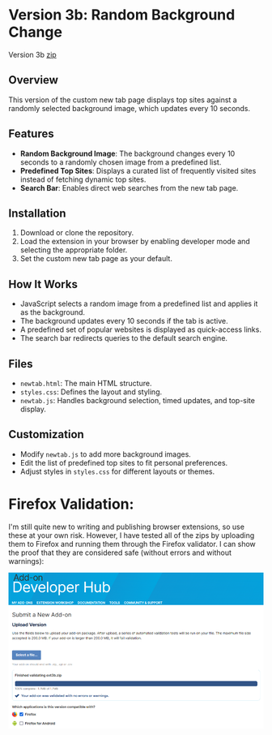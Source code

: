 # Version 3b: Random Background Change
Version 3b [zip](https://mattwydra.github.io/newtab-background/v3/v3b/ext3b.zip)

## Overview
This version of the custom new tab page displays top sites against a randomly selected background image, which updates every 10 seconds.

## Features
- **Random Background Image**: The background changes every 10 seconds to a randomly chosen image from a predefined list.
- **Predefined Top Sites**: Displays a curated list of frequently visited sites instead of fetching dynamic top sites.
- **Search Bar**: Enables direct web searches from the new tab page.

## Installation
1. Download or clone the repository.
2. Load the extension in your browser by enabling developer mode and selecting the appropriate folder.
3. Set the custom new tab page as your default.

## How It Works
- JavaScript selects a random image from a predefined list and applies it as the background.
- The background updates every 10 seconds if the tab is active.
- A predefined set of popular websites is displayed as quick-access links.
- The search bar redirects queries to the default search engine.

## Files
- `newtab.html`: The main HTML structure.
- `styles.css`: Defines the layout and styling.
- `newtab.js`: Handles background selection, timed updates, and top-site display.

## Customization
- Modify `newtab.js` to add more background images.
- Edit the list of predefined top sites to fit personal preferences.
- Adjust styles in `styles.css` for different layouts or themes.

# Firefox Validation:
I'm still quite new to writing and publishing browser extensions, so use these at your own risk. However, I have tested all of the zips by uploading them to Firefox and running them through the Firefox validator. I can show the proof that they are considered safe (without errors and without warnings):

![](v3b_validation.png)